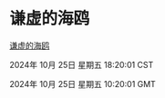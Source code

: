 # 谦虚的海鸥
[谦虚的海鸥](http://219.139.199.238:56308/qxdho/course/base/hotlink/index.php)

2024年 10月 25日 星期五 18:20:01 CST

2024年 10月 25日 星期五 10:20:01 GMT
